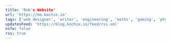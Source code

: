 ```yaml
---
title: 'Rob's Website'
url: 'https://me.kochie.io'
tags: ['web designer', 'writer', 'engineering', 'maths', 'gaming', 'physics']
updatesFeed: 'https://blog.kochie.io/feed/rss.xml'
nsfw: false
rss: true
---
```

